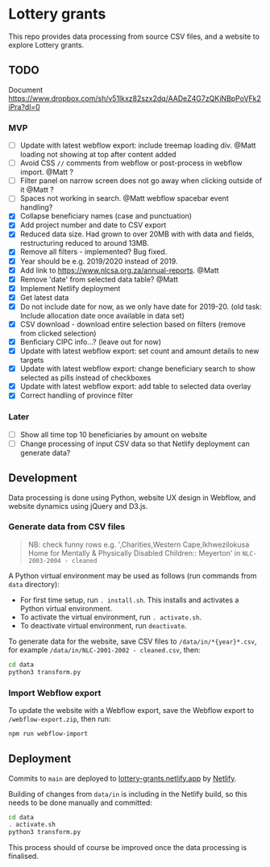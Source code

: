 # Lottery grants

This repo provides data processing from source CSV files, and a website to explore Lottery grants.

## TODO

Document https://www.dropbox.com/sh/v51lkxz82szx2dq/AADeZ4G7zQKiNBpPoVFk2iPra?dl=0

### MVP

- [ ] Update with latest webflow export: include treemap loading div. @Matt loading not showing at top after content added
- [ ] Avoid CSS `//` comments from webflow or post-process in webflow import. @Matt ?
- [ ] Filter panel on narrow screen does not go away when clicking outside of it @Matt ?
- [ ] Spaces not working in search. @Matt webflow spacebar event handling?
- [x] Collapse beneficiary names (case and punctuation)
- [x] Add project number and date to CSV export
- [x] Reduced data size. Had grown to over 20MB with with data and fields, restructuring reduced to around 13MB.
- [x] Remove all filters - implemented? Bug fixed.
- [x] Year should be e.g. 2019/2020 instead of 2019.
- [x] Add link to https://www.nlcsa.org.za/annual-reports. @Matt
- [x] Remove 'date' from selected data table? @Matt
- [x] Implement Netlify deployment
- [x] Get latest data
- [x] Do not include date for now, as we only have date for 2019-20. (old task: Include allocation date once available in data set)
- [x] CSV download - download entire selection based on filters (remove from clicked selection)
- [x] Benficiary CIPC info...? (leave out for now)
- [x] Update with latest webflow export: set count and amount details to new targets
- [x] Update with latest webflow export: change beneficiary search to show selected as pills instead of checkboxes
- [x] Update with latest webflow export: add table to selected data overlay
- [x] Correct handling of province filter

### Later

- [ ] Show all time top 10 beneficiaries by amount on website
- [ ] Change processing of input CSV data so that Netlify deployment can generate data?

## Development

Data processing is done using Python, website UX design in Webflow, and website dynamics using jQuery and D3.js.

### Generate data from CSV files

> NB: check funny rows e.g. ',Charities,Western Cape,Ikhwezilokusa Home for Mentally & Physically Disabled Children:: Meyerton' in `NLC-2003-2004 - cleaned`

A Python virtual environment may be used as follows (run commands from `data` directory):

- For first time setup, run `. install.sh`. This installs and activates a Python virtual environment.
- To activate the virtual environment, run `. activate.sh`.
- To deactivate virtual environment, run `deactivate`.

To generate data for the website, save CSV files to `/data/in/*{year}*.csv`, for example `/data/in/NLC-2001-2002 - cleaned.csv`, then:

```bash
cd data
python3 transform.py
```

### Import Webflow export

To update the website with a Webflow export, save the Webflow export to `/webflow-export.zip`, then run:

```bash
npm run webflow-import
```

## Deployment

Commits to `main` are deployed to [lottery-grants.netlify.app](https://lottery-grants.netlify.app) by [Netlify](https://app.netlify.com/sites/lottery-grants).

Building of changes from `data/in` is including in the Netlify build, so this needs to be done manually and committed:

```bash
cd data
. activate.sh
python3 transform.py
```

This process should of course be improved once the data processing is finalised.
